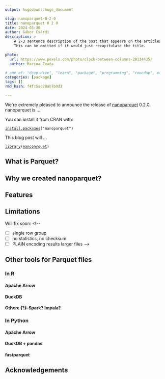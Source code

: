 ```yaml
---
output: hugodown::hugo_document

slug: nanoparquet-0-2-0
title: nanoparquet 0 2 0
date: 2024-05-30
author: Gábor Csárdi
description: >
    A 2-3 sentence description of the post that appears on the articles page.
    This can be omitted if it would just recapitulate the title.

photo:
  url: https://www.pexels.com/photo/clock-between-columns-20134435/
  author: Marina Zvada

# one of: "deep-dive", "learn", "package", "programming", "roundup", or "other"
categories: [package] 
tags: []
rmd_hash: f4fc5a820a07b0d3

---
```


<!--
TODO:
* [ ] Look over / edit the post's title in the yaml
* [ ] Edit (or delete) the description; note this appears in the Twitter card
* [ ] Pick category and tags (see existing with [`hugodown::tidy_show_meta()`](https://rdrr.io/pkg/hugodown/man/use_tidy_post.html))
* [ ] Find photo & update yaml metadata
* [ ] Create `thumbnail-sq.jpg`; height and width should be equal
* [ ] Create `thumbnail-wd.jpg`; width should be >5x height
* [ ] [`hugodown::use_tidy_thumbnails()`](https://rdrr.io/pkg/hugodown/man/use_tidy_post.html)
* [ ] Add intro sentence, e.g. the standard tagline for the package
* [ ] [`usethis::use_tidy_thanks()`](https://usethis.r-lib.org/reference/use_tidy_thanks.html)
-->

We're extremely pleased to announce the release of [nanoparquet](https://r-lib.github.io/nanoparquet/) 0.2.0. nanoparquet is ...

You can install it from CRAN with:

<div class="highlight">

<pre class='chroma'><code class='language-r' data-lang='r'><span><span class='nf'><a href='https://rdrr.io/r/utils/install.packages.html'>install.packages</a></span><span class='o'>(</span><span class='s'>"nanoparquet"</span><span class='o'>)</span></span></code></pre>

</div>

This blog post will ...

<div class="highlight">

<pre class='chroma'><code class='language-r' data-lang='r'><span><span class='kr'><a href='https://rdrr.io/r/base/library.html'>library</a></span><span class='o'>(</span><span class='nv'><a href='https://github.com/r-lib/nanoparquet'>nanoparquet</a></span><span class='o'>)</span></span></code></pre>

</div>

## What is Parquet?

<!--
- [ ] columnar
- [ ] binary
- [ ] rich types
- [ ] well supported
- [ ] performant
-->

## Why we created nanoparquet?

<!--
- [ ] encourage Parquet use for smaller data sets
- [ ] problems with other formats
-->

## Features

<!--
- [ ] lightweight
- [ ] common subset
- [ ] read and write
- [ ] support R's types well
- [ ] type maps
-->

## Limitations

<!--
- [ ] no nesting
- [ ] some types are not supported
- [ ] only Snappy compression
- [ ] no encryption
- [ ] slow-ish for large data sets
-->

Will fix soon: <!--
- [ ] single row group
- [ ] no statistics, no checksum
- [ ] PLAIN encoding results larger files
-->

## Other tools for Parquet files

### In R

#### Apache Arrow

#### DuckDB

#### Othere (?): Spark? Impala?

### In Python

#### Apache Arrow

#### DuckDB + pandas

#### fastparquet

## Acknowledgements

<!--
- [ ] Hannes & DuckDB
- [ ] Arrow
- [ ] Google
-->

